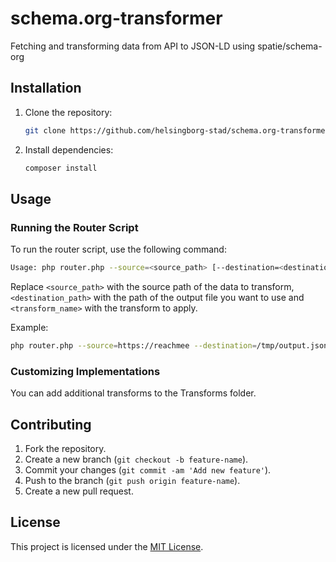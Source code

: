 # schema.org-transformer

Fetching and transforming data from API to JSON-LD using spatie/schema-org

## Installation

1. Clone the repository:

   ```bash
   git clone https://github.com/helsingborg-stad/schema.org-transformer.git
   ```

2. Install dependencies:

   ```bash
   composer install
   ```

## Usage

### Running the Router Script

To run the router script, use the following command:

```bash
Usage: php router.php --source=<source_path> [--destination=<destination_path> --transform=<transform_name>]
```

Replace `<source_path>` with the source path of the data to transform, `<destination_path>` with the path of the output file you want to use and `<transform_name>` with the transform to apply.

Example:

```bash
php router.php --source=https://reachmee --destination=/tmp/output.json --transform=jobposting
```

### Customizing Implementations

You can add additional transforms to the Transforms folder.

## Contributing

1. Fork the repository.
2. Create a new branch (`git checkout -b feature-name`).
3. Commit your changes (`git commit -am 'Add new feature'`).
4. Push to the branch (`git push origin feature-name`).
5. Create a new pull request.

## License

This project is licensed under the [MIT License](LICENSE).
